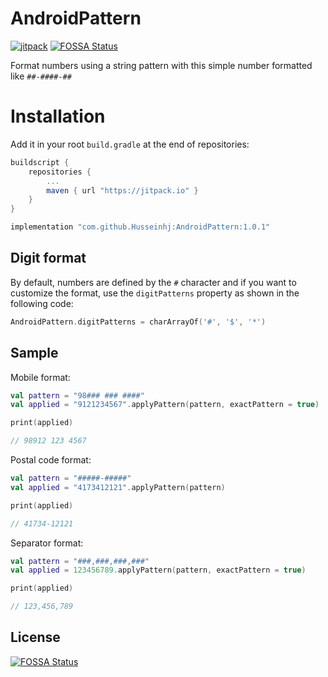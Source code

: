 # AndroidPattern
[![jitpack](https://jitpack.io/v/Husseinhj/AndroidPattern.svg)](https://jitpack.io/#Husseinhj/AndroidPattern)
[![FOSSA Status](https://app.fossa.com/api/projects/git%2Bgithub.com%2FHusseinhj%2FAndroidPattern.svg?type=shield)](https://app.fossa.com/projects/git%2Bgithub.com%2FHusseinhj%2FAndroidPattern?ref=badge_shield)

Format numbers using a string pattern with this simple number formatted like `##-####-##`

# Installation
Add it in your root `build.gradle` at the end of repositories:

```groovy
buildscript {
    repositories {
        ...
        maven { url "https://jitpack.io" }
    }
}
```

```groovy
implementation "com.github.Husseinhj:AndroidPattern:1.0.1"
```


## Digit format
By default, numbers are defined by the `#` character and if you want to customize the format, use the `digitPatterns` property as shown in the following code:
```kotlin
AndroidPattern.digitPatterns = charArrayOf('#', '$', '*')
```


## Sample

Mobile format:
```kotlin
val pattern = "98### ### ####"
val applied = "9121234567".applyPattern(pattern, exactPattern = true)

print(applied)

// 98912 123 4567
```


Postal code format:
```kotlin
val pattern = "#####-#####"
val applied = "4173412121".applyPattern(pattern)

print(applied)

// 41734-12121
```

Separator format:
```kotlin
val pattern = "###,###,###,###"
val applied = 123456789.applyPattern(pattern, exactPattern = true)

print(applied)

// 123,456,789
```


## License
[![FOSSA Status](https://app.fossa.com/api/projects/git%2Bgithub.com%2FHusseinhj%2FAndroidPattern.svg?type=large)](https://app.fossa.com/projects/git%2Bgithub.com%2FHusseinhj%2FAndroidPattern?ref=badge_large)
